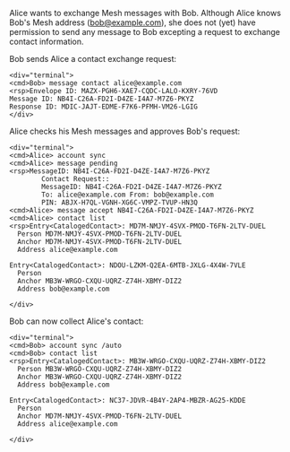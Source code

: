 
Alice wants to exchange Mesh messages with Bob. Although Alice knows Bob's Mesh address 
(bob@example.com), she does not (yet) have permission to send any message to Bob
excepting a request to exchange contact information.

Bob sends Alice a contact exchange request:


~~~~
<div="terminal">
<cmd>Bob> message contact alice@example.com
<rsp>Envelope ID: MAZX-PGH6-XAE7-CQDC-LALO-KXRY-76VD
Message ID: NB4I-C26A-FD2I-D4ZE-I4A7-M7Z6-PKYZ
Response ID: MDIC-JAJT-EDME-F7K6-PFMH-VM26-LGIG
</div>
~~~~

Alice checks his Mesh messages and approves Bob's request:


~~~~
<div="terminal">
<cmd>Alice> account sync
<cmd>Alice> message pending
<rsp>MessageID: NB4I-C26A-FD2I-D4ZE-I4A7-M7Z6-PKYZ
        Contact Request::
        MessageID: NB4I-C26A-FD2I-D4ZE-I4A7-M7Z6-PKYZ
        To: alice@example.com From: bob@example.com
        PIN: ABJX-H7QL-VGNH-XG6C-VMPZ-TVUP-HN3Q
<cmd>Alice> message accept NB4I-C26A-FD2I-D4ZE-I4A7-M7Z6-PKYZ
<cmd>Alice> contact list
<rsp>Entry<CatalogedContact>: MD7M-NMJY-4SVX-PMOD-T6FN-2LTV-DUEL
  Person MD7M-NMJY-4SVX-PMOD-T6FN-2LTV-DUEL
  Anchor MD7M-NMJY-4SVX-PMOD-T6FN-2LTV-DUEL
  Address alice@example.com

Entry<CatalogedContact>: NDOU-LZKM-Q2EA-6MTB-JXLG-4X4W-7VLE
  Person 
  Anchor MB3W-WRGO-CXQU-UQRZ-Z74H-XBMY-DIZ2
  Address bob@example.com

</div>
~~~~

Bob can now collect Alice's contact:


~~~~
<div="terminal">
<cmd>Bob> account sync /auto
<cmd>Bob> contact list
<rsp>Entry<CatalogedContact>: MB3W-WRGO-CXQU-UQRZ-Z74H-XBMY-DIZ2
  Person MB3W-WRGO-CXQU-UQRZ-Z74H-XBMY-DIZ2
  Anchor MB3W-WRGO-CXQU-UQRZ-Z74H-XBMY-DIZ2
  Address bob@example.com

Entry<CatalogedContact>: NC37-JDVR-4B4Y-2AP4-MBZR-AG25-KDDE
  Person 
  Anchor MD7M-NMJY-4SVX-PMOD-T6FN-2LTV-DUEL
  Address alice@example.com

</div>
~~~~

